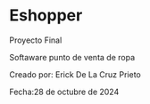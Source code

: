 # Eshopper
Proyecto Final

Softaware punto de venta de ropa

Creado por: Erick De La Cruz Prieto

Fecha:28 de octubre de 2024
